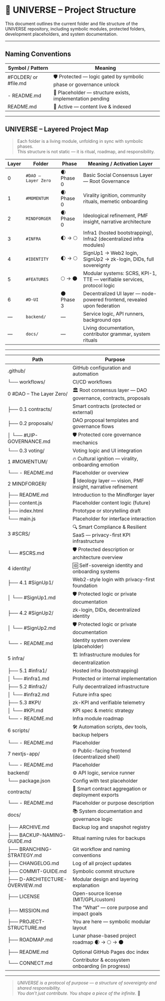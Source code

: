 # 📂 UNIVERSE – Project Structure  
This document outlines the current folder and file structure of the UNIVERSE repository, including symbolic modules, protected folders, development placeholders, and system documentation.

---


## Naming Conventions

| Symbol / Pattern           | Meaning                                                                 |
|----------------------------|-------------------------------------------------------------------------|
| #FOLDER/ or #file.md   | 🛡️ Protected — logic gated by symbolic phase or governance unlock       |
| - README.md              | 📎 Placeholder — structure exists, implementation pending                |
| README.md                | 📘 Active — content live & indexed                                       |


---


## UNIVERSE – Layered Project Map

> Each folder is a living module, unfolding in sync with symbolic phases.  
> This structure is not static — it is ritual, roadmap, and responsibility.

| Layer | Folder         | Phase         | Meaning / Activation Layer                                               |
|-------|----------------|---------------|---------------------------------------------------------------------------|
| 0     | `#DAO – Layer Zero`         | 🌒 Phase 0    |Basic Social Consensus Layer — Root Governance                       |
| 1     | `#MOMENTUM`    | 🌒 Phase 0    | Virality ignition, community rituals, memetic onboarding                 |
| 2     | `MINDFORGER`   | 🌒 Phase 0    | Ideological refinement, PMF insight, narrative architecture              |
| 3     | `#INFRA`       | 🌓 → 🌕        | Infra1 (hosted bootstrapping), Infra2 (decentralized infra modules)      |
| 4     | `#IDENTITY`    | 🌓 → 🌕        | SignUp1 → Web2 login, SignUp2 → zk-login, DIDs, full sovereignty         |
| 5     | `#FEATURES`    | 🌕 → 🌑        | Modular systems: SCRS, KPI-1, TTE — verifiable services, protocol logic  |
| 6     | `#D-UI`        | 🌑 Phase 3    | Decentralized UI layer — node-powered frontend, revealed upon federation |
| —     | `backend/`     | —             | Service logic, API runners, background ops                               |
| —     | `docs/`        | —             | Living documentation, contributor grammar, system rituals                |

---


| Path                           | Purpose                                                                 |
|--------------------------------|-------------------------------------------------------------------------|
| .github/                       | GitHub configuration and automation                                     |
| └── workflows/                 | CI/CD workflows                                                         |
| 0 #DAO – The Layer Zero/       | 🏛️ Root consensus layer — DAO governance, contracts, proposals          |
| ├── 0.1 contracts/             | Smart contracts (protected or external)                                 |
| ├── 0.2 proposals/             | DAO proposal templates and governance flows                             |
| │   └── #UIP-GOVERNANCE.md     | 🛡️ Protected core governance mechanics                                  |
| └── 0.3 voting/                | Voting logic and UI integration                                         |
| 1 #MOMENTUM/                   | 🔥 Cultural ignition — virality, onboarding emotion                     |
| └── - README.md                | Placeholder or overview                                                 |
| 2 MINDFORGER/                  | 🧠 Ideology layer — vision, PMF insight, narrative refinement           |
| ├── README.md                  | Introduction to the Mindforger layer                                    |
| ├── content.js                 | Placeholder content logic (future)                                      |
| ├── index.html                 | Prototype or storytelling draft                                         |
| └── main.js                    | Placeholder for interface interaction                                   |
| 3 #SCRS/                       | 🔍 Smart Compliance & Resilient SaaS — privacy-first KPI infrastructure |
| └── #SCRS.md                   | 🛡️ Protected description or architecture overview                       |
| 4 identity/                    | 🆔 Self-sovereign identity and onboarding systems                        |
| ├── 4.1 #SignUp1/              | Web2-style login with privacy-first foundation                          |
| │   └── #SignUp1.md            | 🛡️ Protected logic or private documentation                             |
| ├── 4.2 #SignUp2/              | zk-login, DIDs, decentralized identity                                  |
| │   └── #SignUp2.md            | 🛡️ Protected logic or private documentation                             |
| └── - README.md                | Identity system overview (placeholder)                                  |
| 5 infra/                       | 🏗️ Infrastructure modules for decentralization                          |
| ├── 5.1 #infra1/               | Hosted infra (bootstrapping)                                            |
| │   └── #infra1.md             | Protected or internal implementation                                    |
| ├── 5.2 #infra2/               | Fully decentralized infrastructure                                      |
| │   └── #infra2.md             | Future infra spec                                                       |
| ├── 5.3 #KPI/                  | zk-KPI and verifiable telemetry                                         |
| │   └── #KPI.md                | KPI spec & metric strategy                                              |
| └── - README.md                | Infra module roadmap                                                    |
| 6 scripts/                     | 🛠️ Automation scripts, dev tools, backup helpers                        |
| └── - README.md                | Placeholder                                                             |
| 7 nextjs-app/                  | 🌐 Public-facing frontend (decentralized shell)                         |
| └── - README.md                | Placeholder                                                             |
| backend/                       | ⚙️ API logic, service runner                                            |
| └── package.json               | Config with test placeholder                                            |
| contracts/                     | 🔐 Smart contract aggregation or deployment exports                     |
| └── - README.md                | Placeholder or purpose description                                      |
| docs/                          | 📚 System documentation and governance logic                            |
| ├── ARCHIVE.md                 | Backup log and snapshot registry                                        |
| ├── BACKUP-NAMING-GUIDE.md     | Ritual naming rules for backups                                         |
| ├── BRANCHING-STRATEGY.md      | Git workflow and naming conventions                                     |
| ├── CHANGELOG.md               | Log of all project updates                                              |
| ├── COMMIT-GUIDE.md            | Symbolic commit structure                                               |
| ├── D-ARCHITECTURE-OVERVIEW.md | Modular design and layering explanation                                 |
| ├── LICENSE                    | Open-source license (MIT/GPL/custom)                                    |
| ├── MISSION.md                 | The “What” — core purpose and impact goals                              |
| ├── PROJECT-STRUCTURE.md       | You are here — symbolic modular layout                                  |
| ├── ROADMAP.md                 | Lunar phase-based project roadmap 🌒 → 🌕 → 🌑                          |
| ├── README.md                  | Optional GitHub Pages doc index                                         |
| └── CONNECT.md                 | Contributor & ecosystem onboarding (in progress)                        |


---

> _UNIVERSE is a protocol of purpose — a structure of sovereignty and shared responsibility.  
> You don’t just contribute. You shape a piece of the infinite._ 🌌
